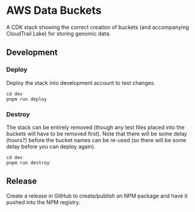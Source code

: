 # AWS Data Buckets

A CDK stack showing the correct creation of buckets
(and accompanying CloudTrail Lake) for storing
genomic data.

## Development

### Deploy

Deploy the stack into development account to test changes.

```
cd dev
pnpm run deploy
```

### Destroy

The stack can be entirely removed (though any test files placed into the buckets
will have to be removed first). Note that there will be some delay (hours?)
before the bucket names can be re-used (so there will be some delay before you
can deploy again).

```
cd dev
pnpm run destroy
```

## Release

Create a release in GitHub to create/publish an NPM package and
have it pushed into the NPM registry.
